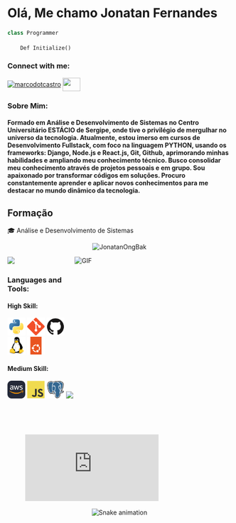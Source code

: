 # Olá, Me chamo Jonatan Fernandes 

```python 
class Programmer

	Def Initialize() 
```

<p align="left">
    <h3 align="left">Connect with me:</h3>
    <a href="https://www.linkeDin.com/in/jonatan-fernandes/" target="_blank"><img align="center" src="https://github.com/marcodotcastro/marcodotcastro/blob/master/linkedin.png?raw=true" alt="marcodotcastro" height="30" width="40" /></a>
    <a href=https://www.dio.me/users/jonathanfds2007/ target="_blank"><img align="center" src=https://images.crunchbase.com/image/upload/c_pad,f_auto,q_auto:eco,dpr_1/r0rx7o4jm6jy2uvzt7xk height="30" width="40" /></a>
    
</p>
<h3 align="left">Sobre Mim:</h3>

<h4 align="left">Formado em Análise e Desenvolvimento de Sistemas no Centro Universitário ESTÁCIO de Sergipe, onde tive o privilégio de mergulhar no universo da tecnologia. Atualmente, estou imerso em cursos de Desenvolvimento Fullstack, com foco na linguagem PYTHON, usando os frameworks: Django, Node.js e React.js, Git, Github, aprimorando minhas habilidades e ampliando meu conhecimento técnico. Busco consolidar meu conhecimento através de projetos pessoais e em grupo. Sou apaixonado por transformar códigos em soluções. Procuro constantemente aprender e aplicar novos conhecimentos para me destacar no mundo dinâmico da tecnologia.</h4>

## Formação
🎓 Análise e Desenvolvimento de Sistemas


<p align="center"> <img src="https://komarev.com/ghpvc/?username=JonatanOngBak" alt="JonatanOngBak" /> </p>



    
</table>
<img src="https://user-images.githubusercontent.com/73097560/115834477-dbab4500-a447-11eb-908a-139a6edaec5c.gif">
 <img align="right" alt="GIF" src="https://github.com/marcodotcastro/marcodotcastro/blob/master/code.gif?raw=true" width="70%" height="400px" />

<h3 align="left">Languages and Tools:</h3>
    <p align="left">
        <h4 align="left">High Skill:</h4>
        <a href="https://stackshare.io/python" target="_blank"><img src="https://github.com/devicons/devicon/raw/master/icons/python/python-original.svg" alt="python" width="40" height="40" /></a>
        <a href="https://stackshare.io/git" target="_blank"><img src="https://github.com/devicons/devicon/raw/master/icons/git/git-original.svg" alt="git" width="40" height="40" /></a>
        <a href="https://stackshare.io/github" target="_blank"><img src="https://github.com/devicons/devicon/raw/master/icons/github/github-original.svg" alt="github" width="40" height="40" /></a>
	<a href="https://stackshare.io/linux" target="_blank"><img src="https://github.com/devicons/devicon/raw/master/icons/linux/linux-original.svg" alt="linux" width="40" height="40" /></a>
        <a href="https://stackshare.io/ubuntu" target="_blank"><img src="https://github.com/devicons/devicon/raw/master/icons/ubuntu/ubuntu-plain.svg" alt="java" width="40" height="40" /></a>
        <h4 align="left">Medium Skill:</h4>
        <a href="https://stackshare.io/search/q=aws" target="_blank"><img src="https://github.com/tandpfun/skill-icons/blob/main/icons/AWS-Dark.svg" alt="aws" width="40" height="40" /></a>
        <a href="https://stackshare.io/javascript" target="_blank"><img src="https://github.com/devicons/devicon/raw/master/icons/javascript/javascript-original.svg" alt="javascript" width="40" height="40" /></a>
	      <a href="https://stackshare.io/postgresql" target="_blank"><img src="https://github.com/devicons/devicon/raw/master/icons/postgresql/postgresql-original.svg" alt="postgresql" width="40" height="40" /></a>
	<img src="https://user-images.githubusercontent.com/73097560/115834477-dbab4500-a447-11eb-908a-139a6edaec5c.gif">    
        </p>
<figure>
	<embed src="https://wakatime.com/share/@marcodotcastro/7cd3cbfb-1783-43d5-9708-4d309157fe7a.svg"></embed></figure>

<div align="center">

  ![Snake animation](https://github.com/danielbped/danielbped/blob/output/github-contribution-grid-snake.svg)
  
</div>

